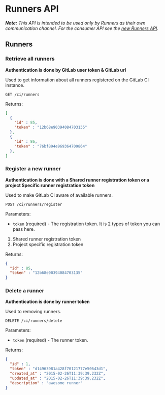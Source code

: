 # Runners API

_**Note:** This API is intended to be used only by Runners as their own
communication channel. For the consumer API see the
[new Runners API](../../api/runners.md)._

## Runners

### Retrieve all runners

__Authentication is done by GitLab user token & GitLab url__

Used to get information about all runners registered on the GitLab CI
instance.

    GET /ci/runners

Returns:

```json
[
  {
    "id" : 85,
    "token" : "12b68e90394084703135"
  },
  {
    "id" : 86,
    "token" : "76bf894e969364709864"
  },
]
```

### Register a new runner


__Authentication is done with a Shared runner registration token or a project Specific runner registration token__

Used to make GitLab CI aware of available runners.

    POST /ci/runners/register

Parameters:

  * `token` (required) - The registration token. It is 2 types of token you can pass here. 

1. Shared runner registration token
2. Project specific registration token

Returns:

```json
{
  "id" : 85,
  "token" : "12b68e90394084703135"
}
```

### Delete a runner


__Authentication is done by runner token__

Used to removing runners.

    DELETE /ci/runners/delete

Parameters:

  * `token` (required) - The runner token.

Returns:

```json
{
  "id" : 1,
  "token" : "d14963981a428f70121777e50643d1",
  "created_at" : "2015-02-26T11:39:39.232Z",
  "updated_at" : "2015-02-26T11:39:39.232Z",
  "description" : "awesome runner"
}
```
